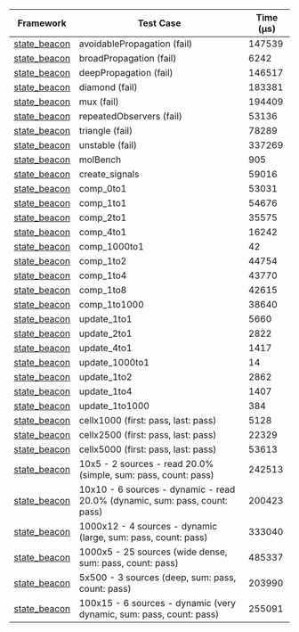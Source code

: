 | Framework | Test Case | Time (μs) |
| --- | --- | --- |
| [state_beacon](https://github.com/jinyus/dart_beacon) | avoidablePropagation (fail) | 147539 |
| [state_beacon](https://github.com/jinyus/dart_beacon) | broadPropagation (fail) | 6242 |
| [state_beacon](https://github.com/jinyus/dart_beacon) | deepPropagation (fail) | 146517 |
| [state_beacon](https://github.com/jinyus/dart_beacon) | diamond (fail) | 183381 |
| [state_beacon](https://github.com/jinyus/dart_beacon) | mux (fail) | 194409 |
| [state_beacon](https://github.com/jinyus/dart_beacon) | repeatedObservers (fail) | 53136 |
| [state_beacon](https://github.com/jinyus/dart_beacon) | triangle (fail) | 78289 |
| [state_beacon](https://github.com/jinyus/dart_beacon) | unstable (fail) | 337269 |
| [state_beacon](https://github.com/jinyus/dart_beacon) | molBench | 905 |
| [state_beacon](https://github.com/jinyus/dart_beacon) | create_signals | 59016 |
| [state_beacon](https://github.com/jinyus/dart_beacon) | comp_0to1 | 53031 |
| [state_beacon](https://github.com/jinyus/dart_beacon) | comp_1to1 | 54676 |
| [state_beacon](https://github.com/jinyus/dart_beacon) | comp_2to1 | 35575 |
| [state_beacon](https://github.com/jinyus/dart_beacon) | comp_4to1 | 16242 |
| [state_beacon](https://github.com/jinyus/dart_beacon) | comp_1000to1 | 42 |
| [state_beacon](https://github.com/jinyus/dart_beacon) | comp_1to2 | 44754 |
| [state_beacon](https://github.com/jinyus/dart_beacon) | comp_1to4 | 43770 |
| [state_beacon](https://github.com/jinyus/dart_beacon) | comp_1to8 | 42615 |
| [state_beacon](https://github.com/jinyus/dart_beacon) | comp_1to1000 | 38640 |
| [state_beacon](https://github.com/jinyus/dart_beacon) | update_1to1 | 5660 |
| [state_beacon](https://github.com/jinyus/dart_beacon) | update_2to1 | 2822 |
| [state_beacon](https://github.com/jinyus/dart_beacon) | update_4to1 | 1417 |
| [state_beacon](https://github.com/jinyus/dart_beacon) | update_1000to1 | 14 |
| [state_beacon](https://github.com/jinyus/dart_beacon) | update_1to2 | 2862 |
| [state_beacon](https://github.com/jinyus/dart_beacon) | update_1to4 | 1407 |
| [state_beacon](https://github.com/jinyus/dart_beacon) | update_1to1000 | 384 |
| [state_beacon](https://github.com/jinyus/dart_beacon) | cellx1000 (first: pass, last: pass) | 5128 |
| [state_beacon](https://github.com/jinyus/dart_beacon) | cellx2500 (first: pass, last: pass) | 22329 |
| [state_beacon](https://github.com/jinyus/dart_beacon) | cellx5000 (first: pass, last: pass) | 53613 |
| [state_beacon](https://github.com/jinyus/dart_beacon) | 10x5 - 2 sources - read 20.0% (simple, sum: pass, count: pass) | 242513 |
| [state_beacon](https://github.com/jinyus/dart_beacon) | 10x10 - 6 sources - dynamic - read 20.0% (dynamic, sum: pass, count: pass) | 200423 |
| [state_beacon](https://github.com/jinyus/dart_beacon) | 1000x12 - 4 sources - dynamic (large, sum: pass, count: pass) | 333040 |
| [state_beacon](https://github.com/jinyus/dart_beacon) | 1000x5 - 25 sources (wide dense, sum: pass, count: pass) | 485337 |
| [state_beacon](https://github.com/jinyus/dart_beacon) | 5x500 - 3 sources (deep, sum: pass, count: pass) | 203990 |
| [state_beacon](https://github.com/jinyus/dart_beacon) | 100x15 - 6 sources - dynamic (very dynamic, sum: pass, count: pass) | 255091 |
